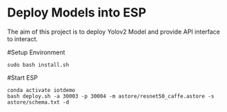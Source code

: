 # Deploy Models into ESP

The aim of this project is to deploy Yolov2 Model and provide API interface to interact.

#Setup Environment
```
sudo bash install.sh
```

#Start ESP
```
conda activate iotdemo
bash deploy.sh -a 30003 -p 30004 -m astore/resnet50_caffe.astore -s astore/schema.txt -d
```

